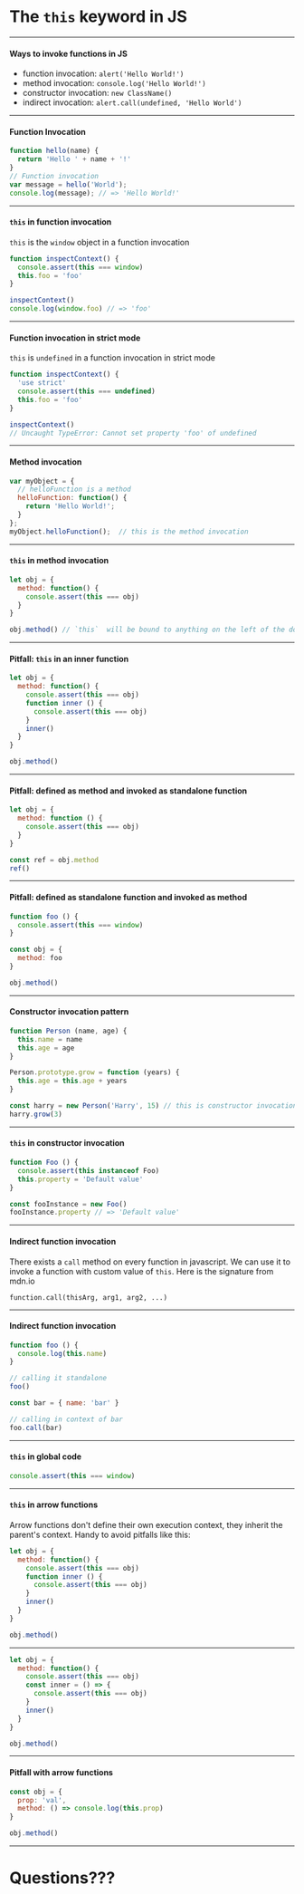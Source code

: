 # The  `this`  keyword in JS

---

#### Ways to invoke functions in JS

* function invocation: `alert('Hello World!')`
* method invocation: `console.log('Hello World!')`
* constructor invocation: `new ClassName()`
* indirect invocation: `alert.call(undefined, 'Hello World')`

---

#### Function Invocation

```js
function hello(name) {
  return 'Hello ' + name + '!'
}
// Function invocation
var message = hello('World');
console.log(message); // => 'Hello World!'
```

---

#### `this`  in function invocation

`this`  is the  `window`  object in a function invocation

```js
function inspectContext() {
  console.assert(this === window)
  this.foo = 'foo'
}

inspectContext()
console.log(window.foo) // => 'foo'
```

---

#### Function invocation in strict mode

`this`  is  `undefined`  in a function invocation in strict mode

```js
function inspectContext() {
  'use strict'
  console.assert(this === undefined)
  this.foo = 'foo'
}

inspectContext()
// Uncaught TypeError: Cannot set property 'foo' of undefined
```

---

#### Method invocation

```js
var myObject = {
  // helloFunction is a method
  helloFunction: function() {
    return 'Hello World!';
  }
};
myObject.helloFunction();  // this is the method invocation
```

---

####  `this`  in method invocation

```js
let obj = {
  method: function() {
    console.assert(this === obj)
  }
}

obj.method() // `this`  will be bound to anything on the left of the dot operator
```

---

#### Pitfall:  `this`  in an inner function

```js
let obj = {
  method: function() {
    console.assert(this === obj)
    function inner () {
      console.assert(this === obj)
    }
    inner()
  }
}

obj.method()
```

---

#### Pitfall: defined as method and invoked as standalone function

```js
let obj = {
  method: function () {
    console.assert(this === obj)
  }
}

const ref = obj.method
ref()
```

---

#### Pitfall: defined as standalone function and invoked as method

```js
function foo () {
  console.assert(this === window)
}

const obj = {
  method: foo
}

obj.method()
```

---

#### Constructor invocation pattern

```js
function Person (name, age) {
  this.name = name
  this.age = age
}

Person.prototype.grow = function (years) {
  this.age = this.age + years
}

const harry = new Person('Harry', 15) // this is constructor invocation pattern
harry.grow(3)
```

---

#### `this`  in constructor invocation

```js
function Foo () {
  console.assert(this instanceof Foo)
  this.property = 'Default value'
}

const fooInstance = new Foo()
fooInstance.property // => 'Default value'
```

---

#### Indirect function invocation

There exists a `call` method on every function in javascript.
We can use it to invoke a function with custom value of `this`.
Here is the signature from mdn.io

`function.call(thisArg, arg1, arg2, ...)`

---

#### Indirect function invocation

```js
function foo () {
  console.log(this.name)
}

// calling it standalone
foo()

const bar = { name: 'bar' }

// calling in context of bar
foo.call(bar)
```

---

#### `this`  in global code

```js
console.assert(this === window)
```

---

#### `this`  in arrow functions

Arrow functions don't define their own execution context, they inherit the parent's context.
Handy to avoid pitfalls like this:

```js
let obj = {
  method: function() {
    console.assert(this === obj)
    function inner () {
      console.assert(this === obj)
    }
    inner()
  }
}

obj.method()
```

---

```js
let obj = {
  method: function() {
    console.assert(this === obj)
    const inner = () => {
      console.assert(this === obj)
    }
    inner()
  }
}

obj.method()
```

---

#### Pitfall with arrow functions

```js
const obj = {
  prop: 'val',
  method: () => console.log(this.prop)
}

obj.method()
```

---

# Questions???
